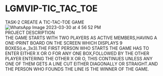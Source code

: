 # LGMVIP-TIC_TAC_TOE
TASK-2
CREATE A TIC-TAC-TOE GAME
<BR>
  ![WhatsApp Image 2023-03-30 at 4 56 52 PM](https://user-images.githubusercontent.com/103526578/228825534-69c423b3-2134-40d6-96ed-e68e9fe59ff5.jpeg)
<BR>PROJECT DESCRIPTION<BR>
  THE GAME STARTS WITH TWO PLAYERS AS ACTIVE MEMBERS,HAVING A ONE-PRINT BOARD ON THE SCREEN WHICH DISPLAYS 9 BOXES(i.e.,3x3).THE FIRST PERSON WHO STARTS THE GAME HAS TO ENTER EITHER X OR O  FOR ANY ONE BOX,FOLLOWED BY THE OTHER PLAYER ENTERING THE OTHER X OR O, THIS CONTINUES UNLESS ANY ONE OF THEM GETS A LINE CUT EITHER DIAGONALLY OR STRAIGHT.AND THE PERSON WHO FOUNDS THE LINE IS THE WINNER OF THE GAME.
